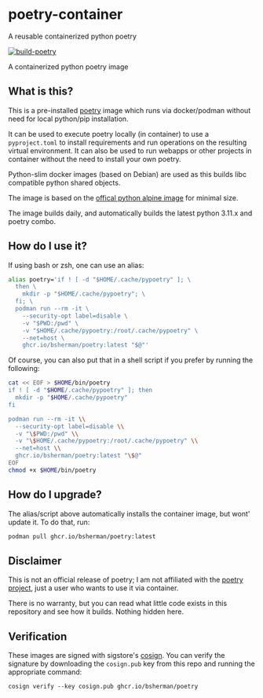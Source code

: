 # poetry-container
A reusable containerized python poetry

[![build-poetry](https://github.com/bsherman/poetry-container/actions/workflows/build.yml/badge.svg)](https://github.com/bsherman/poetry-container/actions/workflows/build.yml)

A containerized python poetry image

## What is this?

This is a pre-installed [poetry](https://python-poetry.org/) image which runs via docker/podman without need for local python/pip installation.

It can be used to execute poetry locally (in container) to use a `pyproject.toml` to install requirements and run operations on the resulting virtual environment. It can also be used to run webapps or other projects in container without the need to install your own poetry.

Python-slim docker images (based on Debian) are used as this builds libc compatible python shared objects.


The image is based on the [offical python alpine image](https://hub.docker.com/_/python) for minimal size.

The image builds daily, and automatically builds the latest python 3.11.x and poetry combo.

## How do I use it?

If using bash or zsh, one can use an alias:

```bash
alias poetry='if ! [ -d "$HOME/.cache/pypoetry" ]; \
  then \
    mkdir -p "$HOME/.cache/pypoetry"; \
  fi; \
  podman run --rm -it \
    --security-opt label=disable \
    -v "$PWD:/pwd" \
    -v "$HOME/.cache/pypoetry:/root/.cache/pypoetry" \
    --net=host \
    ghcr.io/bsherman/poetry:latest "$@"'
```

Of course, you can also put that in a shell script if you prefer by running the following:

```bash
cat << EOF > $HOME/bin/poetry
if ! [ -d "$HOME/.cache/pypoetry" ]; then
  mkdir -p "$HOME/.cache/pypoetry"
fi

podman run --rm -it \\
  --security-opt label=disable \\
  -v "\$PWD:/pwd" \\
  -v "\$HOME/.cache/pypoetry:/root/.cache/pypoetry" \\
  --net=host \\
  ghcr.io/bsherman/poetry:latest "\$@"
EOF
chmod +x $HOME/bin/poetry
```

## How do I upgrade?
The alias/script above automatically installs the container image, but wont' update it. To do that, run:

```bash
podman pull ghcr.io/bsherman/poetry:latest
```

## Disclaimer

This is not an official release of poetry; I am not affiliated with the [poetry project](https://python-poetry.org/), just a user who wants to use it via container.

There is no warranty, but you can read what little code exists in this repository and see how it builds. Nothing hidden here.

## Verification

These images are signed with sigstore's [cosign](https://docs.sigstore.dev/cosign/overview/). You can verify the signature by downloading the `cosign.pub` key from this repo and running the appropriate command:

    cosign verify --key cosign.pub ghcr.io/bsherman/poetry
